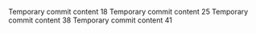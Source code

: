 Temporary commit content 18
Temporary commit content 25
Temporary commit content 38
Temporary commit content 41
